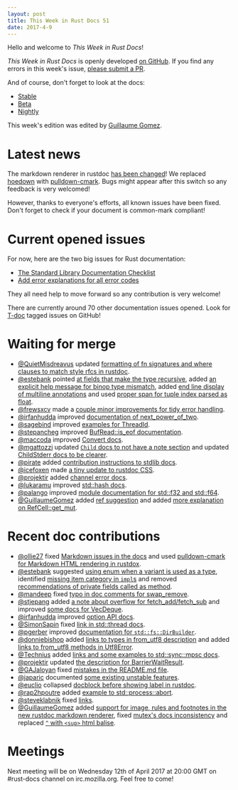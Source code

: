 ```yaml
---
layout: post
title: This Week in Rust Docs 51
date: 2017-4-9
---
```


Hello and welcome to *This Week in Rust Docs*!

*This Week in Rust Docs* is openly developed [on GitHub](https://github.com/GuillaumeGomez/this-week-in-rust-docs).
If you find any errors in this week's issue, [please submit a PR](https://github.com/GuillaumeGomez/this-week-in-rust-docs/pulls).

And of course, don't forget to look at the docs:

* [Stable](https://doc.rust-lang.org/)
* [Beta](https://doc.rust-lang.org/beta/)
* [Nightly](https://doc.rust-lang.org/nightly/)

This week's edition was edited by [Guillaume Gomez](https://github.com/GuillaumeGomez).

# Latest news

The markdown renderer in rustdoc [has been changed](https://github.com/rust-lang/rust/pull/40338)! We replaced [hoedown](https://github.com/hoedown/hoedown) with [pulldown-cmark](https://github.com/google/pulldown-cmark). Bugs might appear after this switch so any feedback is very welcomed!

However, thanks to everyone's efforts, all known issues have been fixed. Don't forget to check if your document is common-mark compliant!

# Current opened issues

For now, here are the two big issues for Rust documentation:

* [The Standard Library Documentation Checklist](https://github.com/rust-lang/rust/issues/29329)
* [Add error explanations for all error codes](https://github.com/rust-lang/rust/issues/32777)

They all need help to move forward so any contribution is very welcome!

There are currently around 70 other documentation issues opened. Look for [T-doc](https://github.com/rust-lang/rust/labels/T-doc) tagged issues on GitHub!

# Waiting for merge

* [@QuietMisdreavus](https://github.com/QuietMisdreavus) updated [formatting of fn signatures and where clauses to match style rfcs in rustdoc](https://github.com/rust-lang/rust/pull/41084).
* [@estebank](https://github.com/estebank) pointed [at fields that make the type recursive](https://github.com/rust-lang/rust/pull/40857), added [an explicit help message for binop type mismatch](https://github.com/rust-lang/rust/pull/40565), added [end line display of multiline annotations](https://github.com/rust-lang/rust/pull/41136) and used [proper span for tuple index parsed as float](https://github.com/rust-lang/rust/pull/41087).
* [@frewsxcv](https://github.com/frewsxcv) made a [couple minor improvements for tidy error handling](https://github.com/rust-lang/rust/pull/40653).
* [@irfanhudda](https://github.com/irfanhudda) improved [documentation of next_power_of_two](https://github.com/rust-lang/rust/pull/40706).
* [@sagebind](https://github.com/sagebind) improved [examples for ThreadId](https://github.com/rust-lang/rust/pull/41008).
* [@stepancheg](https://github.com/stepancheg) improved [BufRead::is_eof documentation](https://github.com/rust-lang/rust/pull/40747).
* [@maccoda](https://github.com/maccoda) improved [Convert docs](https://github.com/rust-lang/rust/pull/40987).
* [@mgattozzi](https://github.com/mgattozzi) updated [`Child` docs to not have a note section](https://github.com/rust-lang/rust/pull/40812) and updated [ChildStderr docs to be clearer](https://github.com/rust-lang/rust/pull/40829).
* [@pirate](https://github.com/pirate) added [contribution instructions to stdlib docs](https://github.com/rust-lang/rust/pull/40765).
* [@icefoxen](https://github.com/icefoxen) made [a tiny update to rustdoc CSS](https://github.com/rust-lang/rust/pull/40719).
* [@projektir](https://github.com/projektir) added [channel error docs](https://github.com/rust-lang/rust/pull/41103).
* [@lukaramu](https://github.com/lukaramu) improved [std::hash docs](https://github.com/rust-lang/rust/pull/41125).
* [@palango](https://github.com/palango) improved [module documentation for std::f32 and std::f64](https://github.com/rust-lang/rust/pull/41122).
* [@GuillaumeGomez](https://github.com/GuillaumeGomez) added [ref suggestion](https://github.com/rust-lang/rust/pull/37658) and added [more explanation on RefCell::get_mut](https://github.com/rust-lang/rust/pull/40634).

# Recent doc contributions

* [@ollie27](https://github.com/ollie27) fixed [Markdown issues in the docs](https://github.com/rust-lang/rust/pull/41111) and used [pulldown-cmark for Markdown HTML rendering in rustdox](https://github.com/rust-lang/rust/pull/41112).
* [@estebank](https://github.com/estebank) suggested [using enum when a variant is used as a type](https://github.com/rust-lang/rust/pull/40775), identified [missing item category in `impl`s](https://github.com/rust-lang/rust/pull/40815) and removed [recommendations of private fields called as method](https://github.com/rust-lang/rust/pull/41062).
* [@mandeep](https://github.com/mandeep) fixed [typo in doc comments for swap_remove](https://github.com/rust-lang/rust/pull/41019).
* [@stjepang](https://github.com/stjepang) added [a note about overflow for fetch_add/fetch_sub](https://github.com/rust-lang/rust/pull/40927) and improved [some docs for VecDeque](https://github.com/rust-lang/rust/pull/40949).
* [@irfanhudda](https://github.com/irfanhudda) improved [option API docs](https://github.com/rust-lang/rust/pull/40999).
* [@SimonSapin](https://github.com/SimonSapin) fixed [link in std::thread docs](https://github.com/rust-lang/rust/pull/41014).
* [@pgerber](https://github.com/pgerber) improved [documentation for `std::fs::DirBuilder`](https://github.com/rust-lang/rust/pull/41007).
* [@donniebishop](https://github.com/donniebishop) added [links to types in from_utf8 description](https://github.com/rust-lang/rust/pull/40997) and added [links to from_utf8 methods in Utf8Error](https://github.com/rust-lang/rust/pull/40992).
* [@Technius](https://github.com/Technius) added [links and some examples to std::sync::mpsc docs](https://github.com/rust-lang/rust/pull/40981).
* [@projektir](https://github.com/projektir) updated [the description for BarrierWaitResult](https://github.com/rust-lang/rust/pull/40977).
* [@GAJaloyan](https://github.com/GAJaloyan) fixed [mistakes in the README.md file](https://github.com/rust-lang/rust/pull/40797).
* [@japaric](https://github.com/japaric) documented [some existing unstable features](https://github.com/rust-lang/rust/pull/41135).
* [@euclio](https://github.com/euclio) collapsed [docblock before showing label in rustdoc](https://github.com/rust-lang/rust/pull/41131).
* [@rap2hpoutre](https://github.com/rap2hpoutre) added [example to std::process::abort](https://github.com/rust-lang/rust/pull/41090).
* [@steveklabnik](https://github.com/steveklabnik) fixed [links](https://github.com/rust-lang/rust/pull/41066).
* [@GuillaumeGomez](https://github.com/GuillaumeGomez) added [support for image, rules and footnotes in the new rustdoc markdown renderer](https://github.com/rust-lang/rust/pull/40919), fixed [mutex's docs inconsistency](https://github.com/rust-lang/rust/pull/40608) and replaced [`^` with `<sup>` html balise](https://github.com/rust-lang/rust/pull/41043).

# Meetings

Next meeting will be on Wednesday 12th of April 2017 at 20:00 GMT on #rust-docs channel on irc.mozilla.org. Feel free to come!
